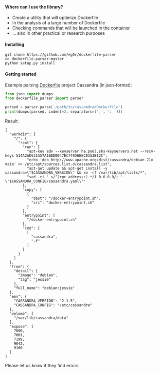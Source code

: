 #### Where can I use the library?

* Create a utility that will optimize Dockerfile
* In the analysis of a large number of Dockerfile
* Checking commands that will be launched in the container
* ... also in other practical or research purposes

#### Installing

```shell
git clone https://github.com/eg0r/dockerfile-parser
cd dockerfile-parser-master
python setup.py install
```

#### Getting started

Example parsing [Dockerfile](https://github.com/docker-library/cassandra/blob/master/2.1/Dockerfile) project Cassandra (in json-format):

```python
from json import dumps
from dockerfile_parser import parser

parsed = parser.parse('/path/to/cassandra/Dockerfile')
print(dumps(parsed, indent=2, separators=(',', ': ')))
```

Result:

    {
      "workdir": {
        "/": {
          "root": {
            "run": [
              "apt-key adv --keyserver ha.pool.sks-keyservers.net --recv-keys 514A2AD631A57A16DD0047EC749D6EEC0353B12C",
              "echo 'deb http://www.apache.org/dist/cassandra/debian 21x main' >> /etc/apt/sources.list.d/cassandra.list",
              "apt-get update && apt-get install -y cassandra=\"$CASSANDRA_VERSION\" && rm -rf /var/lib/apt/lists/*",
              "sed -ri ' s/^(rpc_address:).*/1 0.0.0.0/; ' \"$CASSANDRA_CONFIG/cassandra.yaml\""
            ],
            "copy": [
              {
                "dest": "/docker-entrypoint.sh",
                "src": "docker-entrypoint.sh"
              }
            ],
            "entrypoint": [
              "/docker-entrypoint.sh"
            ],
            "cmd": [
              [
                "cassandra",
                "-f"
              ]
            ]
          }
        }
      },
      "from": {
        "detail": {
          "image": "debian",
          "tag": "jessie"
        },
        "full_name": "debian:jessie"
      },
      "env": {
        "CASSANDRA_VERSION": "2.1.5",
        "CASSANDRA_CONFIG": "/etc/cassandra"
      },
      "volume": [
        "/var/lib/cassandra/data"
      ],
      "expose": [
        7000,
        7001,
        7199,
        9042,
        9160
      ]
    }

Please let us know if they find errors.